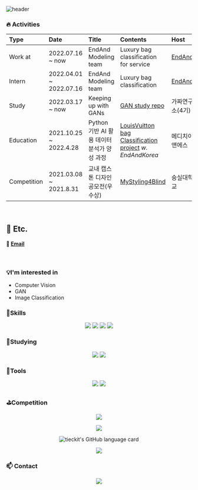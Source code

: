 ![header](https://capsule-render.vercel.app/api?type=waving&color=timeGradient&height=200&section=header&text=Hi%20there!&fontSize=70&animation=fadeIn)

### 🔥 Activities

|   Type    |   Date | Title    | Contents | Host |
|   :---    |   :--- | :------------------------------------------   | :--- |:--- |
|Work at| 2022.07.16 ~ now | EndAnd Modeling team|  Luxury bag classification for service | [EndAnd](https://endand.com/)|
|Intern| 2022.04.01 ~ 2022.07.16 | EndAnd Modeling team|  Luxury bag classification | [EndAnd](https://endand.com/)|
|Study| 2022.03.17 ~ now | Keeping up with GANs|  [GAN study repo](https://github.com/Tieck-IT/GAN_paper_study) | 가짜연구소(4기)|
|Education| 2021.10.25 ~ 2022.4.28 | Python 기반 AI 활용 데이터 분석가 양성 과정 | [LouisVuitton bag Classification project](https://github.com/Tieck-IT/LV_bag_classification) _w. EndAndKorea_  | 메디치이앤에스|
|Competition| 2021.03.08 ~ 2021.8.31 | 교내 캡스톤 디자인 공모전(우수상) | [MyStyling4Blind](https://github.com/Tieck-IT/project/blob/master/ClothStyling4Blind/Team_SVM(%EB%B0%9C%ED%91%9C%EC%9A%A9).pdf) | 숭실대학교|

<br>

## 👀 Etc.
#### 📩 [Email](mailto:tieck-it@gmail.com) 
<!-- https://github.com/iloveslowfood -->
<br>


### :bulb:I'm interested in
  - Computer Vision
  - GAN
  - Image Classification


###  :muscle:Skills

<p align ="center">
<img src="https://img.shields.io/badge/python-3776AB?style=for-the-badge&logo=python&logoColor=white" />
<img src="https://img.shields.io/badge/-PyTorch-%23EE4C2C?style=for-the-badge&logo=PyTorch&logoColor=white" />
 <img src="https://img.shields.io/badge/Jupyter-F37626?style=for-the-badge&logo=Jupyter&logoColor=white" />
<img src="https://img.shields.io/badge/MySQL-4479A1?style=for-the-badge&logo=MySQL&logoColor=white" />
  
</p>

### :seedling:Studying

<p align ="center">
  

<img src="https://img.shields.io/badge/Flask-000000?style=for-the-badge&logo=Flask&logoColor=white">
<img src="https://img.shields.io/badge/-tensorflow-%23FF6F00?style=for-the-badge&logo=Tensorflow&logoColor=white" />
  </p>
 

###  :hammer:Tools

<p align ="center">
<img src="https://img.shields.io/badge/Git-F05032?style=for-the-badge&logo=Git&logoColor=white" />
<img src="https://img.shields.io/badge/GitHub-181717?style=for-the-badge&logoGitHub&logoColor=white" />
  </p>

### :golf:Competition

<p align ="center">
  <img src="https://road-to-kaggle-grandmaster.vercel.app/api/simple/tieckit" />
</p>

<p align ="center">
  <img src="https://github-readme-stats.vercel.app/api?username=Tieck-IT&show_icons=true&theme=radical" />
</p>

<p align ="center">
      <img alt="tieckit's GitHub language card" src="https://github-readme-stats.vercel.app/api/top-langs/?username=Tieck-IT&langs_count=5&hide=jupyter%20notebook" style="text-align: center;">
</p>

<p align ="center">
  <img src="http://mazassumnida.wtf/api/v2/generate_badge?boj=nib72" />
</p>

 
###  :mailbox: Contact
  
<p align ="center">
<a href="mailto:tieck-it@gmail.com" target="_blank"><img src="https://img.shields.io/badge/Gmail-EA4335?style=flat-square&logoGmail&logoColor=white" ></a>
  </p>
